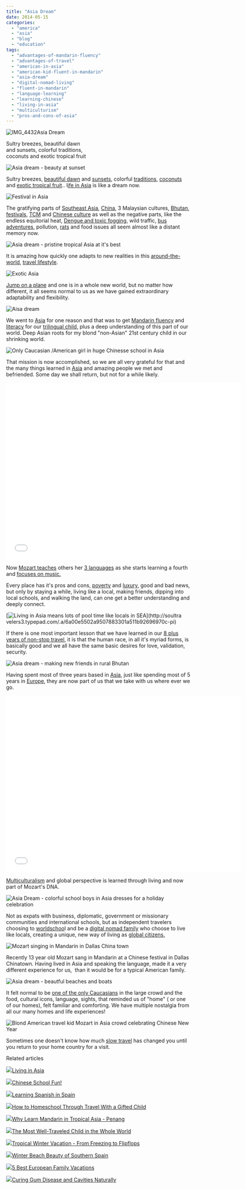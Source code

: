 ```yaml
---
title: "Asia Dream"
date: 2014-05-15
categories: 
  - "america"
  - "asia"
  - "blog"
  - "education"
tags: 
  - "advantages-of-mandarin-fluency"
  - "advantages-of-travel"
  - "american-in-asia"
  - "american-kid-fluent-in-mandarin"
  - "asia-dream"
  - "digital-nomad-living"
  - "fluent-in-mandarin"
  - "language-learning"
  - "learning-chinese"
  - "living-in-asia"
  - "multiculturism"
  - "pros-and-cons-of-asia"
---
```


![IMG_4432](https://pub-ac94b3f306b24c0dba4238943c97f2e1.r2.dev/6a00e5502a9507883301a5117ec63f970c.jpg)Asia Dream  
  
Sultry breezes, beautiful dawn  
and sunsets, colorful traditions,  
coconuts and exotic tropical fruit

<!--more-->  
![Asia dream - beauty at sunset](https://pub-ac94b3f306b24c0dba4238943c97f2e1.r2.dev/6a00e5502a9507883301a73dc4531f970d.png)  
  
Sultry breezes, [beautiful dawn](http://soultravelers3new.local/2012/09/beautiful-dawn-photo-and-inspiring-quote.html "beautiful dawn") and [sunsets](http://soultravelers3new.local/2012/10/sweet-sunset.html "beautiful sunsets and inspiring quotes"), colorful [traditions](http://soultravelers3new.local/2013/02/chinese-new-year-in-asia.html "chinese new year in Asia"), [coconuts](http://soultravelers3new.local/2012/08/-superfood-healthy-coconut-tropical-nourishing-tradition-in-asia.html "coconuts ") and [exotic tropical fruit](http://soultravelers3new.local/2012/10/colorful-exotic-fruit-in-tropical-asia.html "exotic tropical fruit").. l[ife in Asia](http://soultravelers3new.local/2012/05/living-in-asia.html "life in Asia") is like a dream now.  
  
![Festival in Asia](https://pub-ac94b3f306b24c0dba4238943c97f2e1.r2.dev/6a00e5502a9507883301a511b9103b970c.png)  
  
  
The gratifying parts of [Southeast Asia](http://soultravelers3new.local/2012/09/stunning-kek-lok-si-largest-buddhist-temple-in-se-asia.html "southeast Asia temple"), [China](http://soultravelers3new.local/2013/02/china-travel-20-interviews-soultravelers3-part-1.html "China travel"), 3 Malaysian cultures, [Bhutan](http://soultravelers3new.local/2011/05/family-vacation-in-bhutan.html "Bhutan travel"), [festivals](http://soultravelers3new.local/2013/02/worlds-best-festival-.html "best festival in Asia"), [TCM](http://soultravelers3new.local/2013/04/traditional-chinese-medicine-travel-in-china.html "TCM travel in China") and [Chinese culture](http://soultravelers3new.local/2012/06/chines.html "chinese culture ") as well as the negative parts, like the endless equitorial heat, [Dengue and toxic fogging](http://soultravelers3new.local/2013/03/dengue-and-fogging-in-southeast-asia.html "dengue and toxic fogging in Asia"), wild traffic, [bus adventures](http://soultravelers3new.local/2012/10/getting-around-penang-by-bus.html "getting around Penang by bus"), pollution, [rats](http://soultravelers3new.local/2012/07/big-rats-in-asia.html "rats") and food issues all seem almost like a distant memory now.  
  
![Asia dream - pristine tropical Asia at it's best](https://pub-ac94b3f306b24c0dba4238943c97f2e1.r2.dev/6a00e5502a9507883301a73dc45384970d.png)  
  
  
It is amazing how quickly one adapts to new realities in this [around-the-world](http://soultravelers3new.local/2012/12/around-the-world-family-travel.html "around the world travel"), [travel lifestyle](http://soultravelers3new.local/2011/02/kids-friends-travel-on-the-ultimate-family-adventure.html "ultimate travel lifestyle").  
  
![Exotic Asia](https://pub-ac94b3f306b24c0dba4238943c97f2e1.r2.dev/6a00e5502a9507883301a511b91076970c.png)  
  
  
  
[Jump on a plane](http://soultravelers3new.local/2011/08/leaving-on-a-jet-plane-just-like-the-song-we-are-leaving-on-a-jet-plane-but-we.html "leaving on a jet plane") and one is in a whole new world, but no matter how different, it all seems normal to us as we have gained extraordinary adaptability and flexibility.  
  
  
![Aisa dream](https://pub-ac94b3f306b24c0dba4238943c97f2e1.r2.dev/6a00e5502a9507883301a73dc453da970d.png)  
  
  
  
We went to [Asia](http://soultravelers3new.local/asia/ "Asia travel tips") for one reason and that was to get [Mandarin fluency](http://soultravelers3new.local/2013/06/fluent-mandarin.html "Fluent in Mandarin") and [literacy](http://soultravelers3new.local/2013/06/fluent-mandarin.html "reading in 3 languages") for our [trilingual child,](http://soultravelers3new.local/2013/04/growing-up-bilingual-or-trilingual.html "trilingual child mozart - expert speaker, singer, traveler") plus a deep understanding of this part of our world. Deep Asian roots for my blond "non-Asian" 21st century child in our shrinking world.  
  
![Only Caucasian /American girl in huge Chinesse school in Asia](https://pub-ac94b3f306b24c0dba4238943c97f2e1.r2.dev/6a00e5502a9507883301a73dc45418970d.png)  
  
  
That mission is now accomplished, so we are all very grateful for that and the many things learned in [Asia](http://soultravelers3new.local/asia/ "Asia travel tips") and amazing people we met and befriended. Some day we shall return, but not for a while likely.  
  

<iframe allowfullscreen src="//www.youtube.com/embed/OOUsbPWb7eM?rel=0" frameborder="0" height="480" width="640"></iframe>

  
  
Now [Mozart teaches](http://soultravelers3new.local/2013/09/best-classes-or-tutor-for-spanish-english-or-mandarin-in-penang.html "best language tutor for Mandarin or Spanish") others her [3 languages](http://soultravelers3new.local/2013/01/raising-a-bilingual-child-or-trilingual.html "raising a bilingual or trilingual") as she starts learning a fourth and [focuses on music.](http://soultravelers3new.local/2014/03/13-year-old-mozart-sings-time-after-time.html "Mozart sings")  
  
Every place has it's pros and cons, [poverty](http://soultravelers3new.local/2012/09/poverty-in-asia.html "poverty in Asia") and [luxury](http://soultravelers3new.local/2013/06/shanghai-louis-vuitton-chinese-luxury-shopping.html "Luxury in China"), good and bad news, but only by staying a while, living like a local, making friends, dipping into local schools, and walking the land, can one get a better understanding and deeply connect.  
  
[![Living in Asia means lots of pool time like locals in SEA](https://pub-ac94b3f306b24c0dba4238943c97f2e1.r2.dev/6a00e5502a9507883301a511b92696970c.png "Living in Asia means lots of pool time like locals in SEA")](http://soultra
velers3.typepad.com/.a/6a00e5502a9507883301a511b92696970c-pi)  
  
  
If there is one most important lesson that we have learned in our [8 plus years of non-stop travel](http://soultravelers3new.local/2013/03/being-different-its-a-good-thing.html "Mozart - kid who traveled world for 8 years"), it is that the human race, in all it's myriad forms, is basically good and we all have the same basic desires for love, validation, security.  
  
![Asia dream - making new friends in rural  Bhutan](https://pub-ac94b3f306b24c0dba4238943c97f2e1.r2.dev/6a00e5502a9507883301a73dc4699a970d.png)  
  
  
Having spent most of three years based in [Asia](http://soultravelers3new.local/2012/07/learning-mandarin-in-asia-the-economist-and-wall-street-journal-discuss-.html "living in Asia to learn Mandarin"), just like spending most of 5 years in [Europe](http://soultravelers3new.local/2012/02/5-best-european-family-vacations.html "5 best European vacations"), they are now part of us that we take with us where ever we go.  
  

<iframe allowfullscreen src="//www.youtube.com/embed/32bVaNasZyU?rel=0" frameborder="0" height="480" width="640"></iframe>

  
  
  
[Multiculturalism](http://soultravelers3new.local/2011/06/how-to-raise-a-bilingual-or-multi-lingual-child.html "how to raise multicultural and multilingual kids") and global perspective is learned through living and now part of Mozart's DNA.  
  
![Asia Dream - colorful school boys in Asia dresses for a holiday celebration](https://pub-ac94b3f306b24c0dba4238943c97f2e1.r2.dev/6a00e5502a9507883301a3fd097ff2970b.png)  
  
  
Not as expats with business, diplomatic, government or missionary communities and international schools, but as independent travelers choosing to [worldschoo](http://soultravelers3new.local/2013/01/world-school-education-at-its-best-.html "world school - best education")l and be a [digital nomad family](http://soultravelers3new.local/2009/04/how-to-travel-the-world-as-a-digital-nomad-family.html "digital nomad family world travel") who choose to live like locals, creating a unique, new way of living as [global citizens.](http://soultravelers3new.local/2011/07/how-to-and-why-raise-a-global-kid.html "why to raise global kids")   
  
![Mozart singing in Mandarin in Dallas China town](https://pub-ac94b3f306b24c0dba4238943c97f2e1.r2.dev/6a00e5502a9507883301a3fd098022970b.png)  
  
  
Recently 13 year old Mozart sang in Mandarin at a Chinese festival in Dallas Chinatown. Having lived in Asia and speaking the language, made it a very different experience for us,  than it would be for a typical American family.  
  
![Asia dream - beautful beaches and boats](https://pub-ac94b3f306b24c0dba4238943c97f2e1.r2.dev/6a00e5502a9507883301a3fd098903970b.png)  
  
  
It felt normal to be [one of the only Caucasians](http://soultravelers3new.local/2013/03/being-different-its-a-good-thing.html "being different") in the large crowd and the food, cultural icons, language, sights, that reminded us of "home" ( or one of our homes), felt familiar and comforting. We have multiple nostalgia from all our many homes and life experiences!  
  
  
![Blond American travel kid Mozart in Asia crowd celebrating Chinese New Year](https://pub-ac94b3f306b24c0dba4238943c97f2e1.r2.dev/6a00e5502a9507883301a73dc47cd2970d.png)  
  
  
Sometimes one doesn't know how much [slow travel](http://soultravelers3new.local/2011/11/slow-travel.html "slow travel") has changed you until you return to your home country for a visit.  
  

Related articles

[![](http://i.zemanta.com/90435135_80_80.jpg)](http://soultravelers3new.local/2012/05/living-in-asia.html)[Living in Asia](http://soultravelers3new.local/2012/05/living-in-asia.html)

[![](http://i.zemanta.com/123161376_80_80.jpg)](http://soultravelers3new.local/2012/11/chinese-school-fun.html)[Chinese School Fun!](http://soultravelers3new.local/2012/11/chinese-school-fun.html)

[![](http://i.zemanta.com/168450990_80_80.jpg)](http://soultravelers3new.local/2013/05/learning-spanish-in-spain.html)[Learning Spanish in Spain](http://soultravelers3new.local/2013/05/learning-spanish-in-spain.html)

[![](http://i.zemanta.com/111536966_80_80.jpg)](http://soultravelers3new.local/2012/09/how-to-homeschool-through-travel-with-a-gifted-child-.html)[How to Homeschool Through Travel With a Gifted Child](http://soultravelers3new.local/2012/09/how-to-homeschool-through-travel-with-a-gifted-child-.html)

[![](http://i.zemanta.com/94084671_80_80.jpg)](http://soultravelers3new.local/2012/06/why-learn-mandarin-in-tropical-asia-penang.html)[Why Learn Mandarin in Tropical Asia - Penang](http://soultravelers3new.local/2012/06/why-learn-mandarin-in-tropical-asia-penang.html)

[![](http://i.zemanta.com/207027430_80_80.jpg)](http://soultravelers3new.local/2013/09/the-most-well-traveled-child-in-the-whole-world.html)[The Most Well-Traveled Child in the Whole World](http://soultravelers3new.local/2013/09/the-most-well-traveled-child-in-the-whole-world.html)

[![](http://i.zemanta.com/132755696_80_80.jpg)](http://soultravelers3new.local/2012/12/tropical-winter-vacation-from-freezing-to-flipflops.html)[Tropical Winter Vacation - From Freezing to Flipflops](http://soultravelers3new.local/2012/12/tropical-winter-vacation-from-freezing-to-flipflops.html)

[![](http://i.zemanta.com/122660819_80_80.jpg)](http://soultravelers3new.local/2012/11/winter-beach-beauty-of-southern-spain.html)[Winter Beach Beauty of Southern Spain](http://soultravelers3new.local/2012/11/winter-beach-beauty-of-southern-spain.html)

[![](http://i.zemanta.com/noimg_49_80_80.jpg)](http://soultravelers3new.local/2012/02/5-best-european-family-vacations.html)[5 Best European Family Vacations](http://soultravelers3new.local/2012/02/5-best-european-family-vacations.html)

[![](http://i.zemanta.com/154024597_80_80.jpg)](http://soultravelers3new.local/2013/03/curing-gum-disease-and-cavities-naturally.html)[Curing Gum Disease and Cavities Naturally](http://soultravelers3new.local/2013/03/curing-gum-disease-and-cavities-naturally.html)
